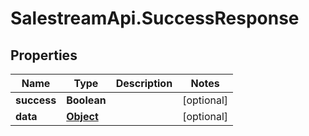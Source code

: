 # SalestreamApi.SuccessResponse

## Properties
Name | Type | Description | Notes
------------ | ------------- | ------------- | -------------
**success** | **Boolean** |  | [optional] 
**data** | [**Object**](.md) |  | [optional] 



